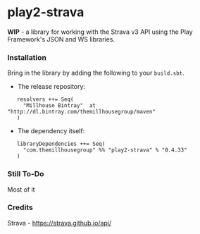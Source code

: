 play2-strava
============================

**WIP** - a library for working with the Strava v3 API using the Play Framework's JSON and WS libraries.


### Installation

Bring in the library by adding the following to your ```build.sbt```. 

  - The release repository: 

```
   resolvers ++= Seq(
     "Millhouse Bintray"  at "http://dl.bintray.com/themillhousegroup/maven"
   )
```
  - The dependency itself: 

```
   libraryDependencies ++= Seq(
     "com.themillhousegroup" %% "play2-strava" % "0.4.33"
   )

```


### Still To-Do

Most of it

### Credits

Strava - https://strava.github.io/api/

